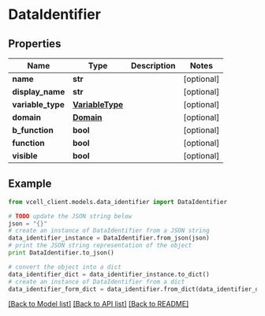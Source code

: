 # DataIdentifier


## Properties
Name | Type | Description | Notes
------------ | ------------- | ------------- | -------------
**name** | **str** |  | [optional] 
**display_name** | **str** |  | [optional] 
**variable_type** | [**VariableType**](VariableType.md) |  | [optional] 
**domain** | [**Domain**](Domain.md) |  | [optional] 
**b_function** | **bool** |  | [optional] 
**function** | **bool** |  | [optional] 
**visible** | **bool** |  | [optional] 

## Example

```python
from vcell_client.models.data_identifier import DataIdentifier

# TODO update the JSON string below
json = "{}"
# create an instance of DataIdentifier from a JSON string
data_identifier_instance = DataIdentifier.from_json(json)
# print the JSON string representation of the object
print DataIdentifier.to_json()

# convert the object into a dict
data_identifier_dict = data_identifier_instance.to_dict()
# create an instance of DataIdentifier from a dict
data_identifier_form_dict = data_identifier.from_dict(data_identifier_dict)
```
[[Back to Model list]](../README.md#documentation-for-models) [[Back to API list]](../README.md#documentation-for-api-endpoints) [[Back to README]](../README.md)


